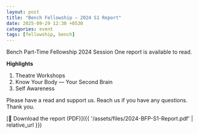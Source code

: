 ```yaml
---
layout: post
title: "Bench Fellowship — 2024 S1 Report"
date: 2025-09-29 12:30 +0530
categories: event
tags: [fellowship, bench]
---
```


Bench Part-Time Fellowship 2024 Session One report is available to read.

**Highlights**
1. Theatre Workshops  
2. Know Your Body — Your Second Brain  
3. Self Awareness

Please have a read and support us. Reach us if you have any questions. Thank you.

[📄 Download the report (PDF)]({{ '/assets/files/2024-BFP-S1-Report.pdf' | relative_url }})
